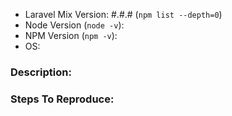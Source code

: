 <!--
    Before posting this issue, please perform the following steps, and confirm that the issue is still present.

1. Update Laravel Mix to the latest version. (`npm update laravel-mix` or `yarn upgrade laravel-mix --latest`)
2. Nuke your dependencies, and reinstall from scratch: `rm -rf node_modules && npm cache clear && npm install`.
3. Check your `package.json` file, and ensure that there are no old Laravel Elixir dependencies that might be interfering with Mix.
-->

-   Laravel Mix Version: #.#.# (`npm list --depth=0`)
-   Node Version (`node -v`):
-   NPM Version (`npm -v`):
-   OS:

### Description:

### Steps To Reproduce:

<!--

Your issue will be addressed much more quickly if you can provide us exact steps to reproduce the problem from scratch.

-->
